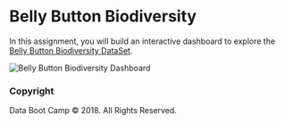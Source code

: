 # Belly Button Biodiversity

In this assignment, you will build an interactive dashboard to explore the [Belly Button Biodiversity DataSet](http://robdunnlab.com/projects/belly-button-biodiversity/).

![Belly Button Biodiversity Dashboard](dashboard.png)

### Copyright

Data Boot Camp © 2018. All Rights Reserved.

